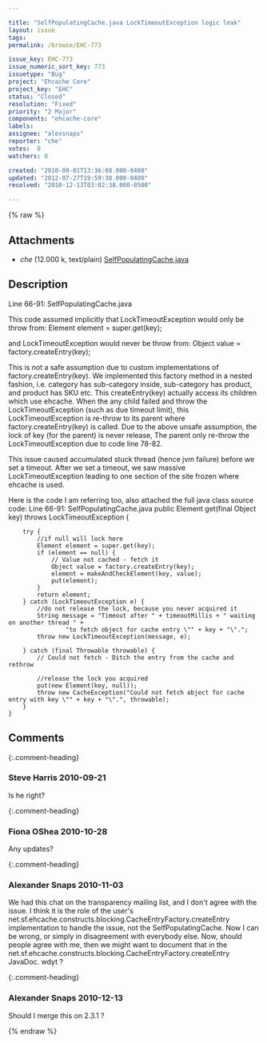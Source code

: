 ```yaml
---

title: "SelfPopulatingCache.java LockTimeoutException logic leak"
layout: issue
tags: 
permalink: /browse/EHC-773

issue_key: EHC-773
issue_numeric_sort_key: 773
issuetype: "Bug"
project: "Ehcache Core"
project_key: "EHC"
status: "Closed"
resolution: "Fixed"
priority: "2 Major"
components: "ehcache-core"
labels: 
assignee: "alexsnaps"
reporter: "che"
votes:  0
watchers: 0

created: "2010-09-01T13:36:08.000-0400"
updated: "2012-07-27T19:59:38.000-0400"
resolved: "2010-12-13T03:02:38.000-0500"

---
```




{% raw %}


## Attachments
  
* <em>che</em> (12.000 k, text/plain) [SelfPopulatingCache.java](/attachments/EHC/EHC-773/SelfPopulatingCache.java)
  



## Description

<div markdown="1" class="description">

Line 66-91: SelfPopulatingCache.java

This code assumed implicitly that LockTimeoutException would only be throw from:
Element element = super.get(key);

and LockTimeoutException would never be throw from:
Object value = factory.createEntry(key);

This is not a safe assumption due to custom implementations of factory.createEntry(key). 
We implemented this factory method in a nested fashion, i.e. category has sub-category inside, sub-category has product, and product has SKU etc. This createEntry(key) actually access its children which use ehcache. When the any child failed and throw the LockTimeoutException (such as due timeout limit), this LockTimeoutException is re-throw to its parent where factory.createEntry(key) is called.
Due to the above unsafe assumption, the lock of key (for the parent) is never release, The parent only re-throw the LockTimeoutException due to code line 78-82.

This issue caused accumulated stuck thread (hence jvm failure) before we set a timeout. After we set a timeout, we saw massive LockTimeoutException leading to one section of the site frozen where ehcache is used.

Here is the code I am referring too, also attached the full java class source code:
Line 66-91: SelfPopulatingCache.java
    public Element get(final Object key) throws LockTimeoutException {

        try {
            //if null will lock here
            Element element = super.get(key);
            if (element == null) {
                // Value not cached - fetch it
                Object value = factory.createEntry(key);
                element = makeAndCheckElement(key, value);
                put(element);
            }
            return element;
        } catch (LockTimeoutException e) {
            //do not release the lock, because you never acquired it
            String message = "Timeout after " + timeoutMillis + " waiting on another thread " +
                    "to fetch object for cache entry \"" + key + "\".";
            throw new LockTimeoutException(message, e);

        } catch (final Throwable throwable) {
            // Could not fetch - Ditch the entry from the cache and rethrow

            //release the lock you acquired
            put(new Element(key, null));
            throw new CacheException("Could not fetch object for cache entry with key \"" + key + "\".", throwable);
        }
    }

</div>

## Comments


{:.comment-heading}
### **Steve Harris** <span class="date">2010-09-21</span>

<div markdown="1" class="comment">

Is he right?

</div>


{:.comment-heading}
### **Fiona OShea** <span class="date">2010-10-28</span>

<div markdown="1" class="comment">

Any updates?

</div>


{:.comment-heading}
### **Alexander Snaps** <span class="date">2010-11-03</span>

<div markdown="1" class="comment">

We had this chat on the transparency mailing list, and I don't agree with the issue.
I think it is the role of the user's net.sf.ehcache.constructs.blocking.CacheEntryFactory.createEntry implementation to handle the issue, not the SelfPopulatingCache.
Now I can be wrong, or simply in disagreement with everybody else. Now, should people agree with me, then we might want to document that in the net.sf.ehcache.constructs.blocking.CacheEntryFactory.createEntry JavaDoc. 
wdyt ?

</div>


{:.comment-heading}
### **Alexander Snaps** <span class="date">2010-12-13</span>

<div markdown="1" class="comment">

Should I merge this on 2.3.1 ?

</div>



{% endraw %}

